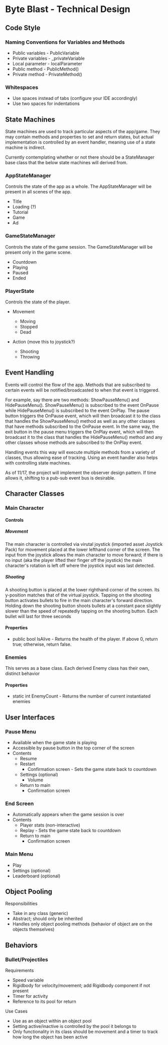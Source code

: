 # Byte Blast - Technical Design

## Code Style

### Naming Conventions for Variables and Methods

* Public variables - PublicVariable
* Private variables - _privateVariable
* Local parameter - localParameter
* Public method - PublicMethod()
* Private method - PrivateMethod()

### Whitespaces

* Use spaces instead of tabs (configure your IDE accordingly)
* Use two spaces for indentations

## State Machines

State machines are used to track particular aspects of the app/game. They may contain methods and properties to set and return states, but actual implementation is controlled by an event handler, meaning use of a state machine is indirect.

Currently contemplating whether or not there should be a StateManager base class that the below state machines will derived from.

### AppStateManager

Controls the state of the app as a whole. The AppStateManager will be present in all scenes of the app.

* Title
* Loading (?)
* Tutorial
* Game
* Ad

### GameStateManager

Controls the state of the game session. The GameStateManager will be present only in the game scene.

* Countdown
* Playing
* Paused
* Ended

### PlayerState

Controls the state of the player. 

* Movement
  * Moving
  * Stopped
  * Dead

* Action (move this to joystick?)
  * Shooting
  * Throwing

## Event Handling

Events will control the flow of the app. Methods that are subscribed to certain events will be notified/broadcasted to when that event is triggered.

For example, say there are two methods: ShowPauseMenu() and HidePauseMenu(). ShowPauseMenu() is subscribed to the event OnPause while HidePauseMenu() is subscribed to the event OnPlay. The pause button triggers the OnPause event, which will then broadcast it to the class that handles the ShowPauseMenu() method as well as any other classes that have methods subscribed to the OnPause event. In the same way, the exit button in the pause menu triggers the OnPlay event, which will then broadcast it to the class that handles the HidePauseMenu() method and any other classes whose methods are subscribed to the OnPlay event.

Handling events this way will execute multiple methods from a variety of classes, thus allowing ease of tracking. Using an event handler also helps with controlling state machines.

As of 11/17, the project will implement the observer design pattern. If time allows it, shifting to a pub-sub event bus is desirable.

## Character Classes

### Main Character

#### Controls

##### Movement

The main character is controlled via virutal joystick (imported asset Joystick Pack) for movement placed at the lower lefthand corner of the screen. The input from the joystick allows the main character to move forward; if there is no input (aka the player lifted their finger off the joystick) the main character's rotation is left off where the joystick input was last detected.

##### Shooting

A shooting button is placed at the lower righthand corner of the screen. Its y-position matches that of the virtual joystick. Tapping on the shooting button activates bullets to fire in the main character's forward direction. Holding down the shooting button shoots bullets at a constant pace slightly slower than the speed of repeatedly tapping on the shooting button. Each bullet will last for three seconds

#### Properties

  * public bool IsAlive - Returns the health of the player. If above 0, return true; otherwise, return false.

### Enemies

This serves as a base class. Each derived Enemy class has their own, distinct behavior

#### Properties

  * static int EnemyCount - Returns the number of current instantiated enemies

## User Interfaces

### Pause Menu

* Available when the game state is playing
* Accessible by pause button in the top corner of the screen
* Contents
  * Resume
  * Restart
    * Confirmation screen - Sets the game state back to countdown
  * Settings (optional)
    * Volume
  * Return to main
    * Confirmation screen

### End Screen

* Automatically appears when the game session is over
* Contents
  * Player stats (non-interactive)
  * Replay - Sets the game state back to countdown
  * Return to main
    * Confirmation screen

### Main Menu

* Play
* Settings (optional)
* Leaderboard (optional)

## Object Pooling

Responsibilities
* Take in any class (generic)
* Abstract; should only be inherited
* Handles only object pooling methods (behavior of object are on the objects themselves)


## Behaviors

### Bullet/Projectiles

Requirements
* Speed variable
* Rigidbody for velocity/movement; add Rigidbody component if not present
* Timer for activity
* Reference to its pool for return

Use Cases
* Use as an object within an object pool
* Setting active/inactive is controlled by the pool it belongs to
* Only functionality in its class should be movement and a timer to track how long the object has been active